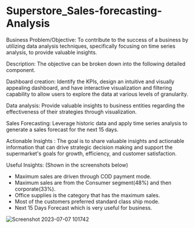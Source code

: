 # Superstore_Sales-forecasting-Analysis #
Business Problem/Objective:
To contribute to the success of a business by utilizing data analysis techniques, specifically focusing on time series analysis, to provide valuable insights.

Description:
The objective can be broken down into the following detailed component.

Dashboard creation:
Identify the KPIs, design an intuitive and visually appealing dashboard, and have interactive visualization and filtering capability to allow users to explore the data at various levels of granularity.

Data analysis:
Provide valuable insights to business entities regarding the effectiveness of their strategies through visualization.

Sales Forecasting:
Leverage historic data and apply time series analysis to generate a sales forecast for the next 15 days.

Actionable Insights :
The goal is to share valuable insights and actionable information that can drive strategic decision making and support the supermarket's goals for growth, efficiency, and customer satisfaction.

Useful Insights: (Shown in the screenshots below)

- Maximum sales are driven through COD payment mode.
- Maximum sales are from the Consumer segment(48%) and then  corporate(33%).
- Office supplies is the category that has the maximum sales.
- Most of the customers preferred standard class ship mode.
- Next 15 Days Forecast which is very useful for business.

![Screenshot 2023-07-07 101742](https://github.com/Samaumareddy/Superstore_Sales-forecasting-Analysis/assets/120989667/451e260b-42a9-4376-bfef-989729a5f5ab)
